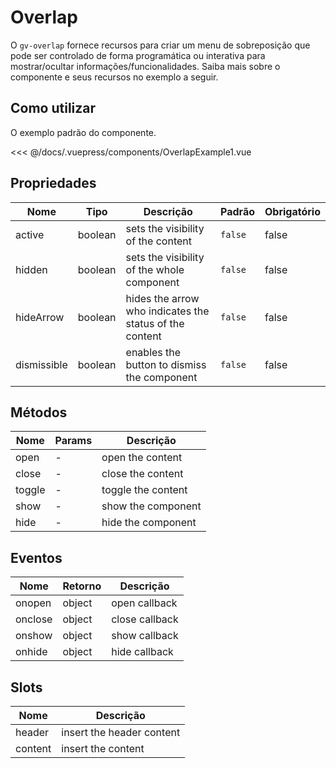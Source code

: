 # Overlap

O `gv-overlap` fornece recursos para criar um menu de sobreposição que pode ser controlado de forma programática ou interativa para mostrar/ocultar informações/funcionalidades. Saiba mais sobre o componente e seus recursos no exemplo a seguir.

## Como utilizar

O exemplo padrão do componente.

<overlap-example-1 />

<<< @/docs/.vuepress/components/OverlapExample1.vue

## Propriedades

| Nome        |  Tipo   | Descrição                                               | Padrão  | Obrigatório |
| ----------- | :-----: | ------------------------------------------------------- | ------- | ----------- |
| active      | boolean | sets the visibility of the content                      | `false` | false       |
| hidden      | boolean | sets the visibility of the whole component              | `false` | false       |
| hideArrow   | boolean | hides the arrow who indicates the status of the content | `false` | false       |
| dismissible | boolean | enables the button to dismiss the component             | `false` | false       |

## Métodos

| Nome   | Params | Descrição          |
| ------ | ------ | ------------------ |
| open   | -      | open the content   |
| close  | -      | close the content  |
| toggle | -      | toggle the content |
| show   | -      | show the component |
| hide   | -      | hide the component |

## Eventos

| Nome    | Retorno | Descrição      |
| ------- | ------- | -------------- |
| onopen  | object  | open callback  |
| onclose | object  | close callback |
| onshow  | object  | show callback  |
| onhide  | object  | hide callback  |

## Slots

| Nome    | Descrição                 |
| ------- | ------------------------- |
| header  | insert the header content |
| content | insert the content        |
